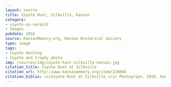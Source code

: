 ```yaml
---
layout: source
title: Coyote Hunt, Silkville, Kansas
category: 
- coyote-as-varmint 
- Images
pubdate: 1916
source: KansasMemory.org, Kansas Historical Society 
type: image
tags: 
- Coyote Hunting
- Coyote and trophy photo
img: /sources/img/coyote-hunt-silkville-kansas.jpg 
citation_title: Coyote Hunt at Silkville
citation_url: http://www.kansasmemory.org/item/220046
citation_biblio: <i>Coyote Hunt at Silkville </i> Photograph, 1916. Kansas Memory. http://www.kansasmemory.org/item/220046
---
```

